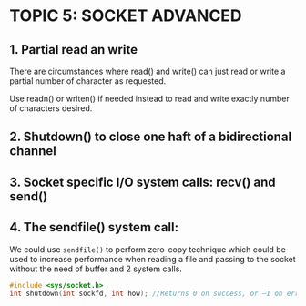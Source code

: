 TOPIC 5: SOCKET ADVANCED
===


## 1. Partial read an write
There are circumstances where read() and write() can just read or write a partial number of character as requested. 

Use readn() or writen() if needed instead to read and write exactly number of characters desired.

## 2. Shutdown() to close one haft of a bidirectional channel

## 3. Socket specific I/O system calls: recv() and send()

## 4. The sendfile() system call:

We could use ``sendfile()`` to perform zero-copy technique which could be used to increase performance when reading a file and passing to the socket without the need of buffer and 2 system calls.

```cpp
#include <sys/socket.h>
int shutdown(int sockfd, int how); //Returns 0 on success, or –1 on error
```

